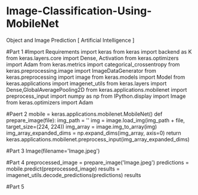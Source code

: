 # Image-Classification-Using-MobileNet 
Object and Image Prediction [ Artificial Intelligence ]

#Part 1
#Import Requirements
import keras
from keras import backend as K
from keras.layers.core import Dense, Activation
from keras.optimizers import Adam
from keras.metrics import categorical_crossentropy
from keras.preprocessing.image import ImageDataGenerator
from keras.preprocessing import image
from keras.models import Model
from keras.applications import imagenet_utils
from keras.layers import Dense,GlobalAveragePooling2D
from keras.applications.mobilenet import preprocess_input
import numpy as np
from IPython.display import Image
from keras.optimizers import Adam

#Paert 2
mobile = keras.applications.mobilenet.MobileNet()
def prepare_image(file):
    img_path = ''
    img = image.load_img(img_path + file, target_size=(224, 224))
    img_array = image.img_to_array(img)
    img_array_expanded_dims = np.expand_dims(img_array, axis=0)
    return keras.applications.mobilenet.preprocess_input(img_array_expanded_dims)
    
#Part 3
Image(filename='Image.jpeg')

#Part 4
preprocessed_image = prepare_image('Image.jpeg')
predictions = mobile.predict(preprocessed_image)
results = imagenet_utils.decode_predictions(predictions)
results

#Part 5
